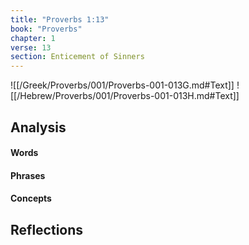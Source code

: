 ```yaml
---
title: "Proverbs 1:13"
book: "Proverbs"
chapter: 1
verse: 13
section: Enticement of Sinners
---
```

![[/Greek/Proverbs/001/Proverbs-001-013G.md#Text]]
![[/Hebrew/Proverbs/001/Proverbs-001-013H.md#Text]]

## Analysis

#### Words

#### Phrases

#### Concepts

## Reflections
